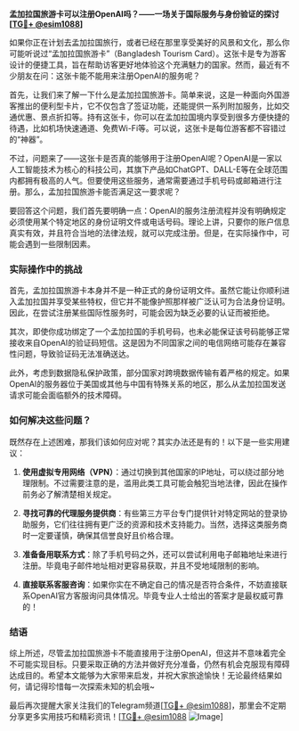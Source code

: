 **孟加拉国旅游卡可以注册OpenAI吗？——一场关于国际服务与身份验证的探讨[[TG💪+ @esim1088](https://t.me/s/esim1088)]**

如果你正在计划去孟加拉国旅行，或者已经在那里享受美好的风景和文化，那么你可能听说过“孟加拉国旅游卡”（Bangladesh Tourism Card）。这张卡是专为游客设计的便捷工具，旨在帮助访客更好地体验这个充满魅力的国家。然而，最近有不少朋友在问：这张卡能不能用来注册OpenAI的服务呢？

首先，让我们来了解一下什么是孟加拉国旅游卡。简单来说，这是一种面向外国游客推出的便利型卡片，它不仅包含了签证功能，还能提供一系列附加服务，比如交通优惠、景点折扣等。持有这张卡，你可以在孟加拉国境内享受到很多方便快捷的待遇，比如机场快速通道、免费Wi-Fi等。可以说，这张卡是每位游客都不容错过的“神器”。

不过，问题来了——这张卡是否真的能够用于注册OpenAI呢？OpenAI是一家以人工智能技术为核心的科技公司，其旗下产品如ChatGPT、DALL-E等在全球范围内都拥有极高的人气。但要使用这些服务，通常需要通过手机号码或邮箱进行注册。那么，孟加拉国旅游卡能否满足这一要求呢？

要回答这个问题，我们首先要明确一点：OpenAI的服务注册流程并没有明确规定必须使用某个特定地区的身份证明文件或电话号码。理论上讲，只要你的账户信息真实有效，并且符合当地的法律法规，就可以完成注册。但是，在实际操作中，可能会遇到一些限制因素。

### 实际操作中的挑战

首先，孟加拉国旅游卡本身并不是一种正式的身份证明文件。虽然它能让你顺利进入孟加拉国并享受某些特权，但它并不能像护照那样被广泛认可为合法身份证明。因此，在尝试注册某些国际性服务时，可能会因为缺乏必要的认证而被拒绝。

其次，即使你成功绑定了一个孟加拉国的手机号码，也未必能保证该号码能够正常接收来自OpenAI的验证码短信。这是因为不同国家之间的电信网络可能存在兼容性问题，导致验证码无法准确送达。

此外，考虑到数据隐私保护政策，部分国家对跨境数据传输有着严格的规定。如果OpenAI的服务器位于美国或其他与中国有特殊关系的地区，那么从孟加拉国发送请求可能会面临额外的技术障碍。

### 如何解决这些问题？

既然存在上述困难，那我们该如何应对呢？其实办法还是有的！以下是一些实用建议：

1. **使用虚拟专用网络（VPN）**：通过切换到其他国家的IP地址，可以绕过部分地理限制。不过需要注意的是，滥用此类工具可能会触犯当地法律，因此在操作前务必了解清楚相关规定。
   
2. **寻找可靠的代理服务提供商**：有些第三方平台专门提供针对特定网站的登录协助服务，它们往往拥有更广泛的资源和技术支持能力。当然，选择这类服务商时一定要谨慎，确保其信誉良好且价格合理。

3. **准备备用联系方式**：除了手机号码之外，还可以尝试利用电子邮箱地址来进行注册。毕竟电子邮件地址相对更容易获取，并且不受地域限制的影响。

4. **直接联系客服咨询**：如果你实在不确定自己的情况是否符合条件，不妨直接联系OpenAI官方客服询问具体情况。毕竟专业人士给出的答案才是最权威可靠的！

### 结语

综上所述，尽管孟加拉国旅游卡不能直接用于注册OpenAI，但这并不意味着完全不可能实现目标。只要采取正确的方法并做好充分准备，仍然有机会克服现有障碍达成目的。希望本文能够为大家带来启发，并祝大家旅途愉快！无论最终结果如何，请记得珍惜每一次探索未知的机会哦~

最后再次提醒大家关注我们的Telegram频道[[TG💪+ @esim1088](https://t.me/s/esim1088)]，那里会不定期分享更多实用技巧和精彩资讯！[[TG💪+ @esim1088](https://t.me/s/esim1088) ![Image](https://i.postimg.cc/4NQfJmqS/Snipaste-2025-05-13-00-14-12.png)]